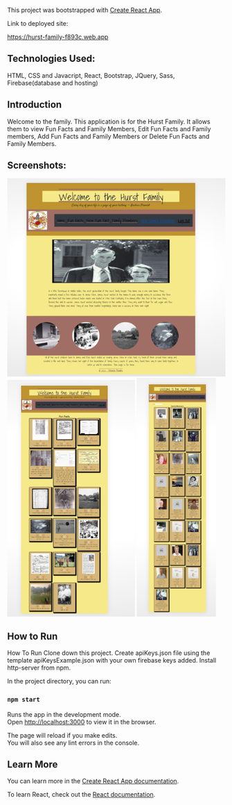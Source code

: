 This project was bootstrapped with [Create React App](https://github.com/facebook/create-react-app).

Link to deployed site:

 https://hurst-family-f893c.web.app

## Technologies Used:
HTML, CSS and Javacript,
React,
Bootstrap,
JQuery,
Sass,
Firebase(database and hosting)

## Introduction
Welcome to the family.  This application is for the Hurst Family.  It allows them to view Fun Facts and Family Members, Edit Fun Facts and Family members, Add Fun Facts and Family Members or Delete Fun Facts and Family Members.  

## Screenshots:
![Main Screen](./src/screenshots/HurstFamilyHome.PNG)
![Main Screen](./src/screenshots/FunFactsPage.PNG)
![Main Screen](./src/screenshots/FamilyMembersPage.PNG)



## How to Run

How To Run
Clone down this project.
Create apiKeys.json file using the template apiKeysExample.json with your own firebase keys added.
Install http-server from npm.

In the project directory, you can run:

### `npm start`

Runs the app in the development mode.<br />
Open [http://localhost:3000](http://localhost:3000) to view it in the browser.

The page will reload if you make edits.<br />
You will also see any lint errors in the console.


## Learn More

You can learn more in the [Create React App documentation](https://facebook.github.io/create-react-app/docs/getting-started).

To learn React, check out the [React documentation](https://reactjs.org/).

